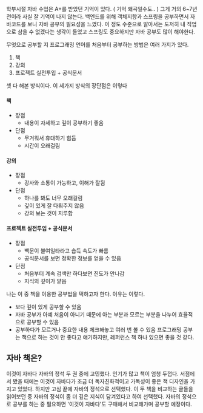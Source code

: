 학부시절 자바 수업은 A+를 받았던 기억이 있다. ( 기억 왜곡일수도.. )
그게 거의 6~7년 전이라 사실 잘 기억이 나지 않는다. 백엔드를 위해 객체지향과 스프링을 공부하면서 자바코드를 보니 자바 공부의 필요성을 느꼈다. 이 정도 수준으로 알아서는 도저히 내 직업으로 삼을 수 없겠다는 생각이 들었고 스프링도 중요하지만 자바 공부도 많이 해야한다.

무엇으로 공부할 지
프로그래밍 언어를 처음부터 공부하는 방법은 여러 가지가 있다.
1. 책
2. 강의
3. 프로젝트 실전투입 + 공식문서

셋 다 해본 방식이다. 이 세가지 방식의 장단점은 이렇다

#### 책
  - 장점
    - 내용이 자세하고 깊이 공부하기 좋음
  - 단점
    - 무거워서 휴대하기 힘듬
    - 시간이 오래걸림

#### 강의
- 장점
  - 강사와 소통이 가능하고, 이해가 잘됨
- 단점
  - 하나를 봐도 너무 오래걸림
  - 깊이 있게 잘 다뤄주지 않음
  - 강의 보는 것이 지루함

#### 프로젝트 실전투입 + 공식문서
- 장점
  - 백문이 불여일타라고 습득 속도가 빠름
  - 공식문서를 보면 정확한 정보를 얻을 수 있음
- 단점
  - 처음부터 계속 검색만 하다보면 진도가 안나감
  - 지식의 깊이가 얕음

나는 이 중 책을 이용한 공부법을 택하고자 한다.
이유는 이렇다.

- 보다 깊이 있게 공부할 수 있음
- 자바 공부가 아예 처음이 아니기 때문에 아는 부분과 모르는 부분을 나누어 효율적으로 공부할 수 있음
- 공부하다가 모르거나 중요한 내용 체크해놓고 여러 번 볼 수 있음
프로그래밍 공부는 책으로 하는 것이 안 좋다고 얘기하지만, 레퍼런스 책 하나 있으면 좋을 것 같다.

## 자바 책은?

이것이 자바다
자바의 정석
두 권 중에 고민했다. 인기가 많고 책이 엄청 두껍다. 서점에서 봤을 때에는 이것이 자바다가 조금 더 독자친화적이고 가독성이 좋은 책 디자인을 가지고 있었다. 하지만 고심 끝에 자바의 정석으로 선택했다. 이 두 책을 비교하는 글들을 읽어보던 중 자바의 정석이 좀 더 깊은 지식이 담겨있다고 하여 선택했다. 자바의 정석으로 공부를 하는 중 필요하면 '이것이 자바다'도 구매해서 비교해가며 공부할 예정이다.